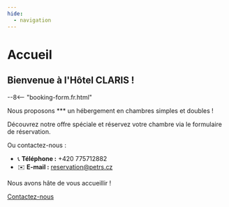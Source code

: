 ```yaml
---
hide:
  - navigation
---
```


# **Accueil**

## Bienvenue à l'Hôtel CLARIS !

--8<-- "booking-form.fr.html"

Nous proposons *** un hébergement en chambres simples et doubles !

Découvrez notre offre spéciale et réservez votre chambre via le formulaire de réservation.

Ou contactez-nous :

- 📞 **Téléphone :** +420 775712882  
- ✉️ **E-mail :** reservation@petrs.cz

Nous avons hâte de vous accueillir !

[Contactez-nous](contact.fr.md)

